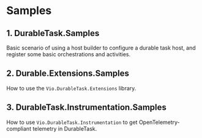 # Samples

## 1. DurableTask.Samples

Basic scenario of using a host builder to configure a durable task host, and register some basic orchestrations and activities.

## 2. Durable.Extensions.Samples

How to use the `Vio.DurableTask.Extensions` library.

## 3. DurableTask.Instrumentation.Samples

How to use `Vio.DurableTask.Instrumentation` to get OpenTelemetry-compliant telemetry in DurableTask.
